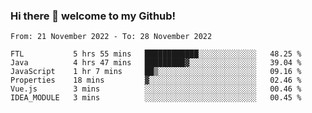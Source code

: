### Hi there 👋 welcome to my Github! 

<!--START_SECTION:waka-->

```text
From: 21 November 2022 - To: 28 November 2022

FTL           5 hrs 55 mins   ████████████░░░░░░░░░░░░░   48.25 %
Java          4 hrs 47 mins   █████████▓░░░░░░░░░░░░░░░   39.04 %
JavaScript    1 hr 7 mins     ██▒░░░░░░░░░░░░░░░░░░░░░░   09.16 %
Properties    18 mins         ▓░░░░░░░░░░░░░░░░░░░░░░░░   02.46 %
Vue.js        3 mins          ░░░░░░░░░░░░░░░░░░░░░░░░░   00.46 %
IDEA_MODULE   3 mins          ░░░░░░░░░░░░░░░░░░░░░░░░░   00.45 %
```

<!--END_SECTION:waka-->
